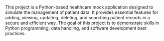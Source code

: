 This project is a Python-based healthcare mock application designed to simulate the management of patient data.
It provides essential features for adding, viewing, updating, deleting, and searching patient records in a secure and efficient way. 
The goal of this project is to demonstrate skills in Python programming, data handling, and software development best practices.
